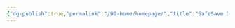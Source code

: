 ```yaml
---
{"dg-publish":true,"permalink":"/00-home/homepage/","title":"SafeSave Docs","tags":["gardenEntry"]}
---
```


